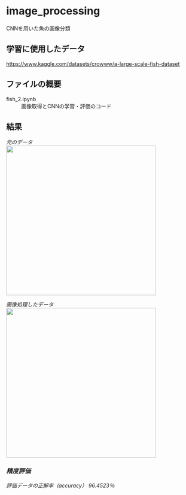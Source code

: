 # image_processing
CNNを用いた魚の画像分類
## 学習に使用したデータ
https://www.kaggle.com/datasets/crowww/a-large-scale-fish-dataset

## ファイルの概要
<dl>
<dt>fish_2.ipynb</dt>
<dd>画像取得とCNNの学習・評価のコード</dd>
</dl>

## 結果
<p>
  <em>元のデータ<em>
  <br>
  <img width = "400" src = https://user-images.githubusercontent.com/112152025/223024222-c1020d57-363a-451c-a319-6d853e033fae.png>
 </p>

<p>
  <em>画像処理したデータ<em>
  <br>
  <img width = "400" src = https://user-images.githubusercontent.com/112152025/223024493-680fbad7-c30c-4495-81ee-72307896cbad.png>
 </p>
 
### 精度評価
評価データの正解率（accuracy）
96.4523％
